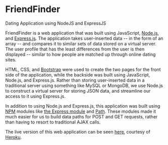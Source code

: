 # FriendFinder
Dating Application using NodeJS and ExpressJS

FriendFinder is a web application that was built using JavaScript, [Node.js](https://nodejs.org/), and [Express.js](https://expressjs.com/). The application takes user-inserted data -- in the form of an array -- and compares it to similar sets of data stored on a virtual server. The user profile that has the least differences from the user is then displayed -- similar to how people are matched up through online dating sites.

HTML, CSS, and [Bootstrap](https://getbootstrap.com/) were used to create the two pages for the front side of the application, while the backside was built using JavaScript, Node.js, and Express.js. Rather than storing user-inserted data in a traditional server using something like MySQL or MongoDB, we use Node.js to construct a virtual server for storing JSON data, and streamline our access to it using Express.js.

In addition to using Node.js and Express.js, this application was built using [NPM](https://www.npmjs.com/) modules like [the Express module](https://www.npmjs.com/package/express) and [Path](https://www.npmjs.com/package/path). These modules made it much easier for us to build data paths for POST and GET requests, rather than having to resort to traditional AJAX calls.

The live version of this web application can be seen [here](https://murmuring-thicket-30068.herokuapp.com/), courtesy of [Heroku](https://www.heroku.com/).
